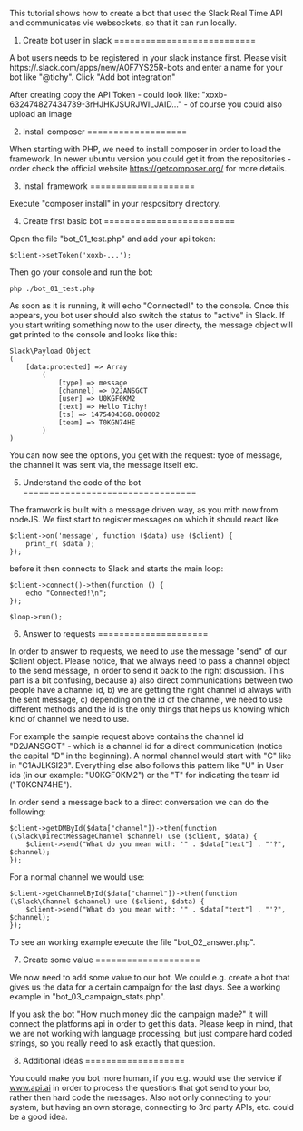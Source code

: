 This tutorial shows how to create a bot that used the Slack Real Time API and communicates vie websockets, so that it can run locally.

1. Create bot user in slack
===========================

A bot users needs to be registered in your slack instance first. Please visit https://<your slack team>.slack.com/apps/new/A0F7YS25R-bots and enter a name for your bot like "@tichy". Click "Add bot integration"

After creating copy the API Token - could look like: "xoxb-632474827434739-3rHJHKJSURJWILJAID..." - of course you could also upload an image

2. Install composer
===================

When starting with PHP, we need to install composer in order to load the framework. In newer ubuntu version you could get it from the repositories - order check the official website https://getcomposer.org/ for more details.

3. Install framework
====================

Execute "composer install" in your respository directory.

4. Create first basic bot
=========================

Open the file "bot_01_test.php" and add your api token:

```
$client->setToken('xoxb-...');
```

Then go your console and run the bot:

```
php ./bot_01_test.php
```

As soon as it is running, it will echo "Connected!" to the console. Once this appears, you bot user should also switch the status to "active" in Slack. If you start writing something now to the user directy, the message object will get printed to the console and looks like this:

```
Slack\Payload Object
(
    [data:protected] => Array
        (
            [type] => message
            [channel] => D2JANSGCT
            [user] => U0KGF0KM2
            [text] => Hello Tichy!
            [ts] => 1475404368.000002
            [team] => T0KGN74HE
        )
)

```

You can now see the options, you get with the request: tyoe of message, the channel it was sent via, the message itself etc.

5. Understand the code of the bot
=================================

The framwork is built with a message driven way, as you mith now from nodeJS. We first start to register messages on which it should react like

```
$client->on('message', function ($data) use ($client) {
	print_r( $data );
});
```

before it then connects to Slack and starts the main loop:

```
$client->connect()->then(function () {
    echo "Connected!\n";
});

$loop->run();
```

6. Answer to requests
=====================

In order to answer to requests, we need to use the message "send" of our $client object. Please notice, that we always need to pass a channel object to the send message, in order to send it back to the right discussion. This part is a bit confusing, because a) also direct communications between two people have a channel id, b) we are getting the right channel id always with the sent message, c) depending on the id of the channel, we need to use different methods and the id is the only things that helps us knowing which kind of channel we need to use.

For example the sample request above contains the channel id "D2JANSGCT" - which is a channel id for a direct communication (notice the capital "D" in the beginning). A normal channel would start with "C" like in "C1AJLKSI23". Everything else also follows this pattern like "U" in User ids (in our example: "U0KGF0KM2") or the "T" for indicating the team id ("T0KGN74HE").

In order send a message back to a direct conversation we can do the following:

```
$client->getDMById($data["channel"])->then(function (\Slack\DirectMessageChannel $channel) use ($client, $data) {
	$client->send("What do you mean with: '" . $data["text"] . "'?", $channel);
});
```

For a normal channel we would use:

```
$client->getChannelById($data["channel"])->then(function (\Slack\Channel $channel) use ($client, $data) {
	$client->send("What do you mean with: '" . $data["text"] . "'?", $channel);
});
```

To see an working example execute the file "bot_02_answer.php".

7. Create some value
====================

We now need to add some value to our bot. We could e.g. create a bot that gives us the data for a certain campaign for the last days. See a working example in "bot_03_campaign_stats.php".

If you ask the bot "How much money did the campaign <campaignid> made?" it will connect the platforms api in order to get this data. Please keep in mind, that we are not working with language processing, but just compare hard coded strings, so you really need to ask exactly that question.

8. Additional ideas
===================

You could make you bot more human, if you e.g. would use the service if www.api.ai in order to process the questions that got send to your bo, rather then hard code the messages. Also not only connecting to your system, but having an own storage, connecting to 3rd party APIs, etc. could be a good idea.
